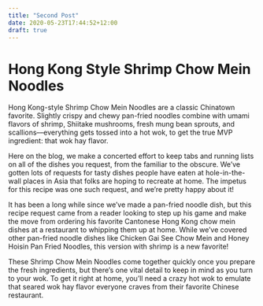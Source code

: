 ```yaml
---
title: "Second Post"
date: 2020-05-23T17:44:52+12:00
draft: true
---
```


# Hong Kong Style Shrimp Chow Mein Noodles

Hong Kong-style Shrimp Chow Mein Noodles are a classic Chinatown favorite. Slightly crispy and chewy pan-fried noodles combine with umami flavors of shrimp, Shiitake mushrooms, fresh mung bean sprouts, and scallions––everything gets tossed into a hot wok, to get the true MVP ingredient: that wok hay flavor.

Here on the blog, we make a concerted effort to keep tabs and running lists on all of the dishes you request, from the familiar to the obscure. We’ve gotten lots of requests for tasty dishes people have eaten at hole-in-the-wall places in Asia that folks are hoping to recreate at home. The impetus for this recipe was one such request, and we’re pretty happy about it!

It has been a long while since we’ve made a pan-fried noodle dish, but this recipe request came from a reader looking to step up his game and make the move from ordering his favorite Cantonese Hong Kong chow mein dishes at a restaurant to whipping them up at home. While we’ve covered other pan-fried noodle dishes like Chicken Gai See Chow Mein and Honey Hoisin Pan Fried Noodles, this version with shrimp is a new favorite!

These Shrimp Chow Mein Noodles come together quickly once you prepare the fresh ingredients, but there’s one vital detail to keep in mind as you turn to your wok. To get it right at home, you’ll need a crazy hot wok to emulate that seared wok hay flavor everyone craves from their favorite Chinese restaurant.
